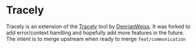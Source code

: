 # Tracely

Tracely is an extension of the [Tracely](https://github.com/DenrianWeiss/tracely) tool by [DenrianWeiss](https://github.com/DenrianWeiss). It was forked to add error/context bandling and hopefully add more features in the future. The intent is to merge upstream when ready to merge `feat/communication`
